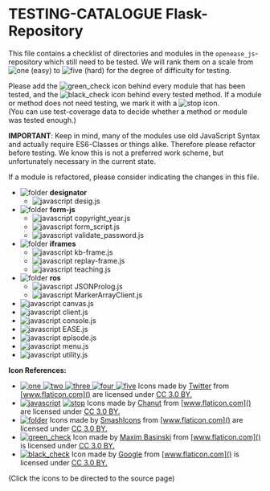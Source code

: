 # TESTING-CATALOGUE Flask-Repository
This file contains a checklist of directories and modules in the `openease_js`-repository which still need to be tested. We will rank them on a scale from ![one][one_16] (easy) to ![five][five_16] (hard) for the degree of difficulty for testing.

Please add the ![green_check][green_check_16] icon behind every module that has been tested, and the ![black_check][black_check_16] icon behind every tested method. If a module or method does not need testing, we mark it with a ![stop][stop_16] icon.  
(You can use test-coverage data to decide whether a method or module was tested enough.)

**IMPORTANT**: Keep in mind, many of the modules use old JavaScript Syntax and actually require ES6-Classes or things alike. Therefore please refactor before testing. We know this is not a preferred work scheme, but unfortunately necessary in the current state.

If a module is refactored, please consider indicating the changes in this file.

- ![folder][folder_16] **designator**
    - ![javascript][javascript_16] desig.js
- ![folder][folder_16] **form-js**
    - ![javascript][javascript_16] copyright_year.js
    - ![javascript][javascript_16] form_script.js
    - ![javascript][javascript_16] validate_password.js
- ![folder][folder_16] **iframes**
    - ![javascript][javascript_16] kb-frame.js
    - ![javascript][javascript_16] replay-frame.js
    - ![javascript][javascript_16] teaching.js
- ![folder][folder_16] **ros**
    - ![javascript][javascript_16] JSONProlog.js
    - ![javascript][javascript_16] MarkerArrayClient.js
- ![javascript][javascript_16] canvas.js
- ![javascript][javascript_16] client.js
- ![javascript][javascript_16] console.js
- ![javascript][javascript_16] EASE.js
- ![javascript][javascript_16] episode.js
- ![javascript][javascript_16] menu.js
- ![javascript][javascript_16] utility.js

**Icon References:**
- [![one][one_16] ![two][two_16] ![three][three_16] ![four][four_16] ![five][five_16]](https://www.flaticon.com/packs/characters-and-numbers) Icons made by [Twitter](https://www.flaticon.com/authors/twitter) from [www.flaticon.com]() are licensed under [CC 3.0 BY.](https://creativecommons.org/licenses/by/3.0/)
- [![javascript][javascript_16]](https://www.flaticon.com/free-icon/javascript_136530#term=javascript&page=1&position=1) [![stop][stop_16]](https://www.flaticon.com/free-icon/stop_151955#term=stop&page=1&position=18) Icons made by [Chanut](https://www.flaticon.com/authors/chanut) from [www.flaticon.com]() are licensed under [CC 3.0 BY.](https://creativecommons.org/licenses/by/3.0/)
- [![folder][folder_16]](https://www.flaticon.com/free-icon/folder_148947#term=folder&page=1&position=36) Icons made by [SmashIcons](https://www.flaticon.com/authors/smashicons) from [www.flaticon.com]() are licensed under [CC 3.0 BY.](https://creativecommons.org/licenses/by/3.0/)
- [![green_check][green_check_16]](https://www.flaticon.com/free-icon/checked_291201#term=check&page=1&position=2) Icon made by [Maxim Basinski](https://www.flaticon.com/authors/maxim-basinski) from [www.flaticon.com]() is licensed under [CC 3.0 BY.](https://creativecommons.org/licenses/by/3.0/)
- [![black_check][black_check_16]](https://www.flaticon.com/free-icon/check-symbol_60731#term=check&page=1&position=19) Icon made by [Google](https://www.flaticon.com/authors/google)  from [www.flaticon.com]() is licensed under [CC 3.0 BY.](https://creativecommons.org/licenses/by/3.0/)

(Click the icons to be directed to the source page)

[one_16]: https://raw.githubusercontent.com/navidJadid/openease_webserver_development/master/Testing%20Catalogues/Icons/Numbers/one_16.png
[two_16]: https://raw.githubusercontent.com/navidJadid/openease_webserver_development/master/Testing%20Catalogues/Icons/Numbers/two_16.png
[three_16]: https://raw.githubusercontent.com/navidJadid/openease_webserver_development/master/Testing%20Catalogues/Icons/Numbers/three_16.png
[four_16]: https://raw.githubusercontent.com/navidJadid/openease_webserver_development/master/Testing%20Catalogues/Icons/Numbers/four_16.png
[five_16]: https://raw.githubusercontent.com/navidJadid/openease_webserver_development/master/Testing%20Catalogues/Icons/Numbers/five16.png
[javascript_16]: https://raw.githubusercontent.com/navidJadid/openease_webserver_development/master/Testing%20Catalogues/Icons/javascript_16.png
[javascript_24]: https://raw.githubusercontent.com/navidJadid/openease_webserver_development/master/Testing%20Catalogues/Icons/javascript_24.png
[stop_16]: https://raw.githubusercontent.com/navidJadid/openease_webserver_development/master/Testing%20Catalogues/Icons/stop_16.png
[folder_16]: https://raw.githubusercontent.com/navidJadid/openease_webserver_development/master/Testing%20Catalogues/Icons/folder_16.png
[folder_24]: https://raw.githubusercontent.com/navidJadid/openease_webserver_development/master/Testing%20Catalogues/Icons/folder_24.png
[green_check_16]: https://raw.githubusercontent.com/navidJadid/openease_webserver_development/master/Testing%20Catalogues/Icons/green_check_16.png
[black_check_16]: https://raw.githubusercontent.com/navidJadid/openease_webserver_development/master/Testing%20Catalogues/Icons/black_check_16.png